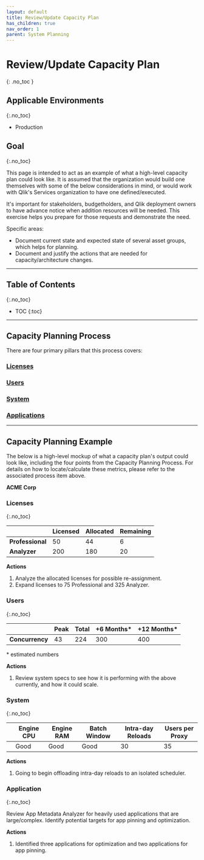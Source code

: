 ```yaml
---
layout: default
title: Review/Update Capacity Plan
has_children: true
nav_order: 1
parent: System Planning
---
```


# Review/Update Capacity Plan
{: .no_toc }

## Applicable Environments
{:.no_toc}

- Production

## Goal
{:.no_toc}

This page is intended to act as an example of what a high-level capacity plan could look like. It is assumed that the organization would build one themselves with some of the below considerations in mind, or would work with Qlik's Services organization to have one defined/executed.

It's important for stakeholders, budgetholders, and Qlik deployment owners to have advance notice when addition resources will be needed. This exercise helps you prepare for those requests and demonstrate the need. 

Specific areas:
- Document current state and expected state of several asset groups, which helps for planning.
- Document and justify the actions that are needed for capacity/architecture changes.

-------------------------

## Table of Contents
{:.no_toc}

* TOC
{:toc}

-------------------------

## Capacity Planning Process

There are four primary pillars that this process covers:

### [Licenses](review_update_capacity_plan/licenses.md)
### [Users](review_update_capacity_plan/users.md)
### [System](review_update_capacity_plan/system.md)
### [Applications](review_update_capacity_plan/applications.md)

-------------------------

## Capacity Planning Example

The below is a high-level mockup of what a capacity plan's output could look like, including the four points from the Capacity Planning Process. For details on how to locate/calculate these metrics, please refer to the associated process item above.

**ACME Corp**


### Licenses
{:.no_toc}

|                  | Licensed | Allocated | Remaining |
|------------------|----------|-----------|-----------|
| **Professional** | 50       | 44        | 6         |
| **Analyzer**     | 200      | 180       | 20        |

**Actions**

1. Analyze the allocated licenses for possible re-assignment.
2. Expand licenses to 75 Professional and 325 Analyzer.



### Users
{:.no_toc}

|                  |  Peak    | Total     | +6 Months*| +12 Months* |
|------------------|----------|-----------|-----------|-------------|
| **Concurrency**  | 43       | 224       | 300       | 400         |

\* estimated numbers

**Actions**

1. Review system specs to see how it is performing with the above currently, and how it could scale.



### System
{:.no_toc}

|                  | Engine CPU | Engine RAM |  Batch Window | Intra-day Reloads | Users per Proxy |
|------------------|------------|------------|---------------|-------------------|-----------------|
|                  | Good       | Good       | Good          | 30                | 35              |

**Actions**

1. Going to begin offloading intra-day reloads to an isolated scheduler.



### Application
{:.no_toc}

Review App Metadata Analyzer for heavily used applications that are large/complex. Identify potential targets for app pinning and optimization.

**Actions**

1. Identified three applications for optimization and two applications for app pinning.
